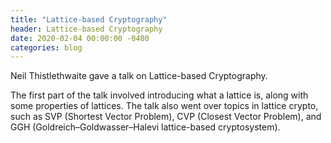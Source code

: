 ```yaml
---
title: "Lattice-based Cryptography"
header: Lattice-based Cryptography
date: 2020-02-04 00:00:00 -0400
categories: blog
---
```


Neil Thistlethwaite gave a talk on Lattice-based Cryptography.

The first part of the talk involved introducing what a lattice is, along with some properties of lattices. The talk also went over topics
in lattice crypto, such as SVP (Shortest Vector Problem), CVP (Closest
Vector Problem), and GGH (Goldreich–Goldwasser–Halevi lattice-based
cryptosystem).
